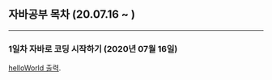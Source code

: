 ## 자바공부 목차 (20.07.16 ~ )
---
### 1일차 자바로 코딩 시작하기 (2020년 07월 16일)
[helloWorld 출력](https://github.com/Muhkeun/muhkeun.github.io-java/blob/master/java0716/helloWorld.java).

